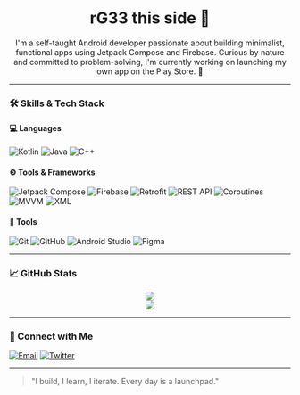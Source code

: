 <h1 align="center">rG33 this side 👋</h1>

<p align="center">
  I'm a self-taught Android developer passionate about building minimalist, functional apps using Jetpack Compose and Firebase. 
  Curious by nature and committed to problem-solving, I'm currently working on launching my own app on the Play Store. 🚀
</p>

---

### 🛠 Skills & Tech Stack

#### 💻 Languages
![Kotlin](https://img.shields.io/badge/-Kotlin-7F52FF?style=flat&logo=kotlin&logoColor=white)
![Java](https://img.shields.io/badge/-Java-007396?style=flat&logo=java&logoColor=white)
![C++](https://img.shields.io/badge/-C++-00599C?style=flat&logo=c%2B%2B&logoColor=white)

#### ⚙ Tools & Frameworks
![Jetpack Compose](https://img.shields.io/badge/-Jetpack%20Compose-4285F4?style=flat&logo=android&logoColor=white)
![Firebase](https://img.shields.io/badge/-Firebase-FFCA28?style=flat&logo=firebase&logoColor=black)
![Retrofit](https://img.shields.io/badge/-Retrofit-3F51B5?style=flat)
![REST API](https://img.shields.io/badge/-REST%20APIs-6DB33F?style=flat)
![Coroutines](https://img.shields.io/badge/-Coroutines-0095D5?style=flat)
![MVVM](https://img.shields.io/badge/-MVVM-blueviolet?style=flat)
![XML](https://img.shields.io/badge/-XML-orange?style=flat)

#### 🧰 Tools
![Git](https://img.shields.io/badge/-Git-F05032?style=flat&logo=git&logoColor=white)
![GitHub](https://img.shields.io/badge/-GitHub-181717?style=flat&logo=github)
![Android Studio](https://img.shields.io/badge/-Android%20Studio-3DDC84?style=flat&logo=android-studio&logoColor=white)
![Figma](https://img.shields.io/badge/-Figma-F24E1E?style=flat&logo=figma&logoColor=white)

---

### 📈 GitHub Stats

<p align="center">
  <img src="https://github-readme-stats.vercel.app/api?username=rG33&show_icons=true&theme=tokyonight" />
  <br/>
  <img src="https://github-readme-streak-stats.herokuapp.com/?user=YOUR_USERNAME&theme=tokyonight" />
</p>

---

### 🔗 Connect with Me

[![Email](https://img.shields.io/badge/-Email-D14836?style=flat&logo=gmail&logoColor=white)](mailto:your.email@example.com)
[![Twitter](https://img.shields.io/badge/-Twitter-1DA1F2?style=flat&logo=twitter&logoColor=white)](https://twitter.com/YOUR_HANDLE)

---

> "I build, I learn, I iterate. Every day is a launchpad."

